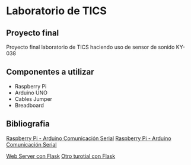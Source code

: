 # Laboratorio de TICS
## Proyecto final 
Proyecto final laboratorio de TICS haciendo uso de sensor de sonido KY-038 

## Componentes a utilizar
- Raspberry Pi
- Arduino UNO 
- Cables Jumper
- Breadboard


## Bibliografia
[Raspberry Pi - Arduino Comunicación Serial](https://www.instructables.com/Raspberry-Pi-Arduino-Serial-Communication/)
[Raspberry Pi - Arduino Comunicación Serial](https://roboticsbackend.com/raspberry-pi-arduino-serial-communication/)

[Web Server con Flask](https://projects.raspberrypi.org/en/projects/python-web-server-with-flask)
[Otro turotial con Flask](https://towardsdatascience.com/python-webserver-with-flask-and-raspberry-pi-398423cc6f5d)
